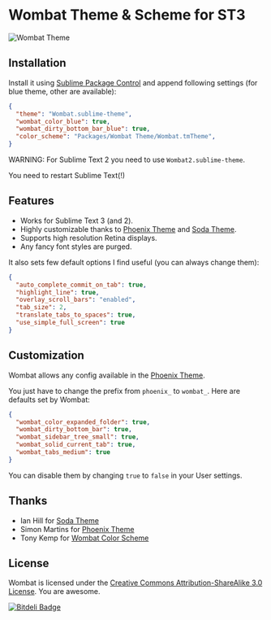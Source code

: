 # Wombat Theme & Scheme for ST3

![Wombat Theme](https://dl.dropboxusercontent.com/u/9356056/wombat.png)

## Installation

Install it using [Sublime Package Control](http://wbond.net/sublime_packages/community) and append following settings (for blue theme, other are available):

```json
{
  "theme": "Wombat.sublime-theme",
  "wombat_color_blue": true,
  "wombat_dirty_bottom_bar_blue": true,
  "color_scheme": "Packages/Wombat Theme/Wombat.tmTheme",
}
```

WARNING: For Sublime Text 2 you need to use `Wombat2.sublime-theme`.

You need to restart Sublime Text(!)

## Features

* Works for Sublime Text 3 (and 2).
* Highly customizable thanks to [Phoenix Theme](http://netatoo.github.io/phoenix-theme/) and [Soda Theme](https://github.com/buymeasoda/soda-theme/wiki/Theme-customisation).
* Supports high resolution Retina displays.
* Any fancy font styles are purged.

It also sets few default options I find useful (you can always change them):

```json
{
  "auto_complete_commit_on_tab": true,
  "highlight_line": true,
  "overlay_scroll_bars": "enabled",
  "tab_size": 2,
  "translate_tabs_to_spaces": true,
  "use_simple_full_screen": true
}
```

## Customization

Wombat allows any config available in the [Phoenix Theme](https://github.com/netatoo/phoenix-theme).

You just have to change the prefix from `phoenix_` to `wombat_`. Here are defaults set by Wombat:

```json
{
  "wombat_color_expanded_folder": true,
  "wombat_dirty_bottom_bar": true,
  "wombat_sidebar_tree_small": true,
  "wombat_solid_current_tab": true,
  "wombat_tabs_medium": true
}
```

You can disable them by changing `true` to `false` in your User settings.

## Thanks

* Ian Hill for [Soda Theme](https://github.com/buymeasoda/soda-theme)
* Simon Martins for [Phoenix Theme](https://github.com/netatoo/phoenix-theme)
* Tony Kemp for [Wombat Color Scheme](https://gist.github.com/305111/c6c7a1e1e598d741a4848c5445d2012603cedcd3)

## License

Wombat is licensed under the [Creative Commons Attribution-ShareAlike 3.0 License](http://creativecommons.org/licenses/by-sa/3.0/). You are awesome.

[![Bitdeli Badge](https://d2weczhvl823v0.cloudfront.net/sheerun/sublime-wombat-theme/trend.png)](https://bitdeli.com/free "Bitdeli Badge")
